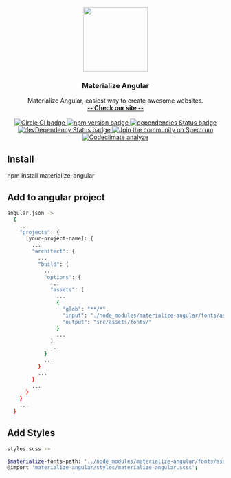 <p align="center">
  <a href="http://materialize-angular.workylab.com/">
    <img src="https://workylab.com/img/logos/materialize-logo.png" width="150">
  </a>
</p>

<h3 align="center">Materialize Angular</h3>

<p align="center">
  Materialize Angular, easiest way to create awesome websites.
  <br>
  <a href="http://materialize-angular.workylab.com/"><strong>-- Check our site --</strong></a>
  <br>
  <br>
  <a href="https://circleci.com/gh/workylab/materialize-angular">
    <img src="https://circleci.com/gh/workylab/materialize-angular/tree/master.svg?style=svg" alt="Circle CI badge" />
  </a>
  <a href="https://badge.fury.io/js/materialize-css">
    <img src="https://badge.fury.io/js/materialize-angular.svg" alt="npm version badge" />
  </a>
  <a href="https://david-dm.org/workylab/materialize-angular">
    <img src="https://david-dm.org/workylab/materialize-angular.svg" alt="dependencies Status badge" />
    </a>
  <a href="https://david-dm.org/workylab/materialize-angular#info=devDependencies">
    <img src="https://david-dm.org/workylab/materialize-angular/dev-status.svg" alt="devDependency Status badge" />
  </a>
  <a href="https://spectrum.chat/materialize">
    <img src="https://withspectrum.github.io/badge/badge.svg" alt="Join the community on Spectrum" />
  </a>
  <a href="https://codeclimate.com/github/codeclimate/codeclimate/maintainability">
    <img src="https://api.codeclimate.com/v1/badges/b87b6059adefcd07fbd8/maintainability" alt="Codeclimate analyze" />
  </a>
</p>

## Install
npm install materialize-angular

## Add to angular project
```bash
angular.json -> 
  {
    ...
    "projects": {
      [your-project-name]: {
        ...
        "architect": {
          ...
          "build": {
            ...
            "options": {
              ...
              "assets": [
                ...
                {
                  "glob": "**/*",
                  "input": "./node_modules/materialize-angular/fonts/assets",
                  "output": "src/assets/fonts/"
                }
                ...
              ]
              ...
            }
            ...
          }
          ...
        }
        ...
      }
    }
    ...
  }
```

## Add Styles
```bash
styles.scss -> 

$materialize-fonts-path: '../node_modules/materialize-angular/fonts/assets';
@import 'materialize-angular/styles/materialize-angular.scss';
```
